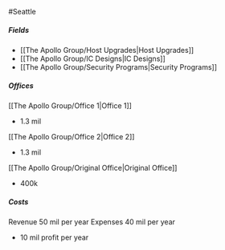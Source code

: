 #Seattle
##### Fields
- [[The Apollo Group/Host Upgrades|Host Upgrades]]
- [[The Apollo Group/IC Designs|IC Designs]]
- [[The Apollo Group/Security Programs|Security Programs]]

##### Offices

[[The Apollo Group/Office 1|Office 1]]
-   1.3 mil

[[The Apollo Group/Office 2|Office 2]]
-   1.3 mil

[[The Apollo Group/Original Office|Original Office]]
-   400k


##### Costs
   
Revenue 50 mil per year
Expenses 40 mil per year
-   10 mil profit per year